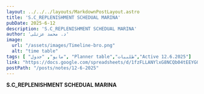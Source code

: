 ```yaml
---
layout: ../../../layouts/MarkdownPostLayout.astro
title: 'S.C_REPLENISHMENT SCHEDUAL MARINA'
pubDate: 2025-6-12
description: 'S.C_REPLENISHMENT SCHEDUAL MARINA'
author: 'د. محمد عزتلى'
image:
  url: "/assets/images/Timeline-bro.png"
  alt: "time table"
tags: [ "مايو", "جدول", "Planner table","طلبيات","Active 12.6.2025"]
link: "https://docs.google.com/spreadsheets/d/1fzFLLANYlxG8NCQb04tEEYG0Dg_2Yc9h/edit?usp=sharing&ouid=106439338913487915657&rtpof=true&sd=true"
postPath: "/posts/notes/12-6-2025"
---
```



**S.C_REPLENISHMENT SCHEDUAL MARINA**